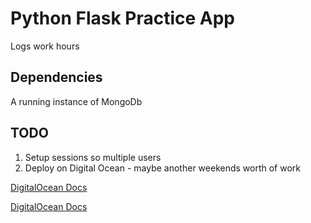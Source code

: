 # Python Flask Practice App

Logs work hours

## Dependencies

A running instance of MongoDb


## TODO

1.  Setup sessions so multiple users
2.  Deploy on Digital Ocean - maybe another weekends worth of work

[DigitalOcean Docs](https://www.digitalocean.com/community/tutorials/how-to-serve-flask-applications-with-uwsgi-and-nginx-on-ubuntu-14-04)

[DigitalOcean Docs](https://www.digitalocean.com/community/tutorials/how-to-deploy-a-flask-application-on-an-ubuntu-vps)